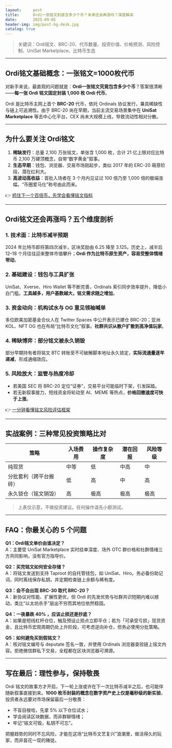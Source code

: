 ```yaml
---
layout:     post
title:      Ordi一张铭文到底含多少个币？未来还会再涨吗？深度解读
date:       2025-09-05
header-img: img/post-bg-desk.jpg
catalog: true
---
```


> 关键词：Ordi铭文、BRC-20、代币数量、投资价值、价格预测、风险控制、UniSat Marketplace、比特币生态  

---

## Ordi铭文基础概念：一张铭文=1000枚代币  

对新手来说，最直观的问题就是：**Ordi一张铭文究竟包含多少个币**？答案很清晰——**每一张 Ordi 铭文固定封装 1,000 枚 Ordi 代币**。  

Ordi 是比特币主网上首个 **BRC-20** 代币，依托 Ordinals 协议发行，兼具稀缺性与链上可追溯性。由于 BRC-20 尚在早期，当前主流交易场景集中在 **UniSat Marketplace** 等去中心化平台，CEX 尚未大规模上线，导致流动性相对分散。  

---

## 为什么要关注 Ordi铭文  

1. **稀缺发行**：总量 2,100 万张铭文，单张含 1,000 枚，合计 21 亿上限对应比特币 2,100 万硬顶概念，自带“数字黄金”叙事。  
2. **生态早期**：钱包、浏览器、交易市场刚起步，类似 2017 年的 ERC-20 萌芽阶段，潜在红利大。  
3. **高波动高收益**：首批入场者在 3 个月内见证过 100 倍乃至 1,000 倍的极端涨幅，“币圈爱马仕”称号由此而来。  

👉 [抓住下一个百倍币，先学会看懂铭文指标](https://okxdog.com/)

---

## Ordi铭文还会再涨吗？五个维度剖析  

### 1. 技术面：比特币减半预期  
2024 年比特币即将第四次减半，区块奖励由 6.25 降至 3.125。历史上，减半后 12–18 个月往往迎来整体市值攀升；**Ordi 作为比特币原生资产，容易受整体情绪带动**。

### 2. 基础建设：钱包与工具扩张  
UniSat、Xverse、Hiro Wallet 等不断完善，Ordinals 索引同步效率提升，降低小白门槛。**工具越多，用户基数越大，铭文需求随之增加**。

### 3. 资金动向：机构试水与 OG 意见领袖喊单  
多位欧美加密基金合伙人在 Twitter Spaces 中公开表示已建仓 BRC-20；亚洲 KOL、NFT OG 也在布局“比特币文化”叙事。**社群共识从散户扩散到高净值玩家**。

### 4. 稀缺博弈：部分铭文被永久销毁  
部分早期持有者将铭文 BTC 转账至不可破解脚本地址永久锁定，**实际流通量逐年递减**，形成通缩效应。

### 5. 风险放大：监管与热度冷却  
- 若美国 SEC 将 BRC-20 定位“证券”，交易平台可能临时下架，引发踩踏。  
- 若无新叙事接力，短线资金将轮动至 AI、MEME 等热点，**价格回撤速度可快于上涨**。  

👉 [一分钟看懂铭文风险评估框架](https://okxdog.com/)

---

## 实战案例：三种常见投资策略比对  

| 策略 | 入场费用 | 操作复杂度 | 潜在回报 | 风险等级 |
|--|--|--|--|--|
| 纯现货 | 中等 | 低 | 中高 | 中 |
| 分批套利（跨平台搬砖） | 低 | 高 | 中 | 高 |
| 永久锁仓（铭文销毁） | 高 | 极高 | 极高 | 极高 |

> 上表仅示意，不做投资建议。任何操作请先小额测试。  

---

## FAQ：你最关心的 5 个问题  

**Q1：Ordi铭文单价由谁决定？**  
A：主要受 UniSat Marketplace 实时挂单深度、场外 OTC 群价格和社群情绪三方共同影响，没有官方指导价。  

**Q2：买完铭文如何安全存储？**  
A：将铭文发送到支持 Taproot 的自托管钱包，如 UniSat、Hiro。务必备份助记词，同时离线保存私钥，并定期检查链上余额与稀有度。  

**Q3：会不会出现 BRC-30 取代 BRC-20？**  
A：新协议对性能、扩展性更优，但 Ordi 的先发优势与社群共识短期内难以撼动，类比“以太坊杀手”层出不穷而其地位依然稳固。  

**Q4：一夜暴跌 40% ，应该止损还是抄底？**  
A：如果是短线杠杆仓位，触及预设止损点立即平仓；若为「可承受亏损」现货资金，且比特币宏观周期仍处上升阶段，可考虑逆向补仓，但务必使用分批策略。  

**Q5：如何避免买到假铭文？**  
A：核对铭文编号与 deputate 签名一致，并使用 Ordinals 浏览器查验链上铭文内容。拒绝微信群私下交易，全程都在区块浏览器可溯源。  

---

## 写在最后：理性参与，保持敬畏  

Ordi 铭文的故事方才开启，下一轮上涨或许在下一次比特币减半之后，也可能伴随新叙事直接到来。**1000 枚币封装的概念在数字资产史上仅是毫秒级的新实验**，投资者永远要对市场保留最后一分敬畏：  
- 不盲目梭哈，先拿 5% 以下仓位试水；  
- 学会阅读区块数据，而非群聊情绪；  
- 牢记“铭文可毁，私钥不可忘”。  

把握趋势的同时不忘风险，才能在这场“比特币文艺复兴”浪潮里，做活得久的玩家，而非昙花一现的赌徒。